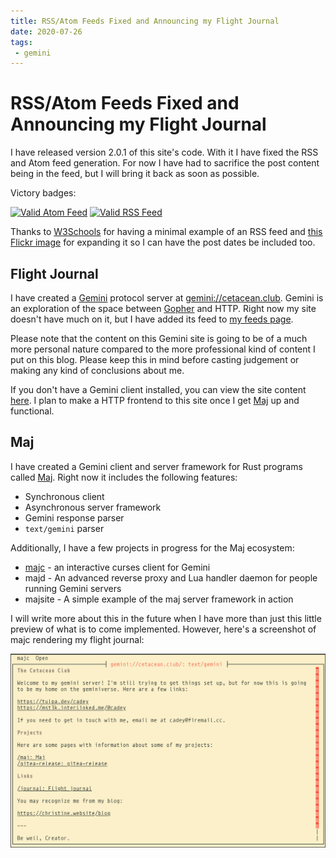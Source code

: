 ```yaml
---
title: RSS/Atom Feeds Fixed and Announcing my Flight Journal
date: 2020-07-26
tags:
 - gemini
---
```


# RSS/Atom Feeds Fixed and Announcing my Flight Journal

I have released version 2.0.1 of this site's code. With it I have fixed the RSS
and Atom feed generation. For now I have had to sacrifice the post content being
in the feed, but I will bring it back as soon as possible.

Victory badges:

[![Valid Atom Feed](https://validator.w3.org/feed/images/valid-atom.png)](/blog.atom)
[![Valid RSS Feed](https://validator.w3.org/feed/images/valid-rss-rogers.png)](/blog.rss)

Thanks to [W3Schools](https://www.w3schools.com/XML/xml_rss.asp) for having a
minimal example of an RSS feed and [this Flickr
image](https://www.flickr.com/photos/sepblog/3652359502/) for expanding it so I
can have the post dates be included too.

## Flight Journal

I have created a [Gemini](https://gemini.circumlunar.space) protocol server at
[gemini://cetacean.club](gemini://cetacean.club). Gemini is an exploration of
the space between [Gopher](https://en.wikipedia.org/wiki/Gopher_%28protocol%29)
and HTTP. Right now my site doesn't have much on it, but I have added its feed
to [my feeds page](/feeds). 

Please note that the content on this Gemini site is going to be of a much more
personal nature compared to the more professional kind of content I put on this
blog. Please keep this in mind before casting judgement or making any kind of
conclusions about me.

If you don't have a Gemini client installed, you can view the site content
[here](https://portal.mozz.us/gemini/cetacean.club/). I plan to make a HTTP
frontend to this site once I get [Maj](https://tulpa.dev/cadey/maj) up and
functional.

## Maj

I have created a Gemini client and server framework for Rust programs called
[Maj](https://tulpa.dev/cadey/maj). Right now it includes the following
features:

- Synchronous client
- Asynchronous server framework
- Gemini response parser
- `text/gemini` parser

Additionally, I have a few projects in progress for the Maj ecosystem:

- [majc](https://portal.mozz.us/gemini/cetacean.club/maj/majc.gmi) - an
  interactive curses client for Gemini
- majd - An advanced reverse proxy and Lua handler daemon for people running
  Gemini servers
- majsite - A simple example of the maj server framework in action

I will write more about this in the future when I have more than just this
little preview of what is to come implemented. However, here's a screenshot of
majc rendering my flight journal:

![majc preview image rendering cetacean.club](/static/img/majc_preview.png)
